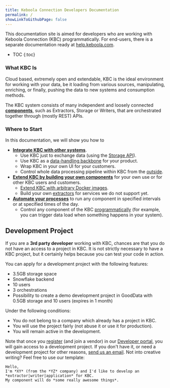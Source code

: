 ```yaml
---
title: Keboola Connection Developers Documentation
permalink: /
showLinkToGithubPage: false
---
```


This documentation site is aimed for developers who are working with Keboola Connection (KBC) programmatically.
For end-users, there is a separate documentation ready at [help.keboola.com](https://help.keboola.com/).

* TOC
{:toc}

### What KBC Is
Cloud based, extremely open and extendable, KBC is the ideal environment for working with your data, be it loading from various sources,
manipulating, enriching, or finally, pushing the data to new systems and consumption methods.

The KBC system consists of many independent and loosely connected [**components**](/overview/),
such as Extractors, Storage or Writers, that are orchestrated together through (mostly REST) APIs.

### Where to Start
In this documentation, we will show you how to

- [**Integrate KBC with other systems**](/integrate/).
	- Use KBC just to exchange data (using the [Storage API](/integrate/storage/)).
	- Use KBC as a [data-handling backbone](/overview/api/) for your product.
	- Wrap KBC in your own UI for your customers.
	- Control whole data processing pipeline within KBC from the [outside](/integrate/).
- [**Extend KBC by building your own components**](/extend/) for your own use or for other KBC users and customers.
	- [Extend KBC with arbitrary Docker images](/extend/component/).
	- Build your own [extractors](/extend/generic-extractor/) for services we do not support yet.
- [**Automate your processes**](/automate/) to run any component in specified intervals or at specified times of the day.
	- Control any component of the KBC [programmatically](/integrate/jobs/) (for example, you can trigger data load when something happens in your system).

## Development Project
If you are a **3rd party developer** working with KBC, chances are that you do not have an access to
a project in KBC. It is not strictly necessary to have a KBC project, but it certainly helps because you can test your code in action.

You can apply for a development project with the following features:

- 3.5GB storage space
- Snowflake backend
- 10 users
- 3 orchestrations
- Possibility to create a demo development project in GoodData with 0.5GB storage and 10 users (expires in 1 month)

Under the following conditions:

- You do not belong to a company which already has a project in KBC.
- You will use the project fairly (not abuse it or use it for production).
- You will remain active in the development.

Note that once you [register](/extend/component/tutorial/#before-you-start) (and join a vendor) in
our [Developer portal](https://components.keboola.com/), you will gain access to a development project.
If you don't have it, or need a development project for other reasons,
[send us an email](mailto:support@keboola.com). Not into creative writing? Feel free to use our template:

	Hello,
	I'm *XY* (from the *YZ* company) and I'd like to develop an *extractor|writer|application* for KBC.
	My component will do *some really awesome things*.

